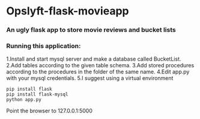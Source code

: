 # Opslyft-flask-movieapp
### An ugly flask app to store movie reviews and bucket lists

### Running this application:
1.Install and start mysql server and make a database called BucketList.
2.Add tables according to the given table schema.
3.Add stored procedures according to the procedures in the folder of the same name.
4.Edit app.py with your mysql credentials.
5.I suggest using a virtual environment
```
pip install flask
pip install flask-mysql
python app.py
```
Point the browser to 127.0.0.1:5000 
